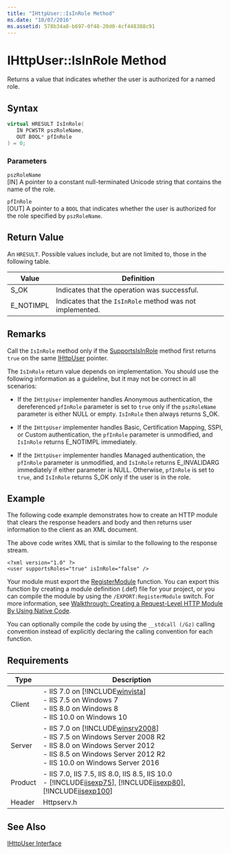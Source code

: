 ```yaml
---
title: "IHttpUser::IsInRole Method"
ms.date: "10/07/2016"
ms.assetid: 578b34a8-b697-0f48-20d0-4cf448388c91
---
```

# IHttpUser::IsInRole Method
Returns a value that indicates whether the user is authorized for a named role.  
  
## Syntax  
  
```cpp  
virtual HRESULT IsInRole(  
   IN PCWSTR pszRoleName,  
   OUT BOOL* pfInRole  
) = 0;  
```  
  
### Parameters  
 `pszRoleName`  
 [IN] A pointer to a constant null-terminated Unicode string that contains the name of the role.  
  
 `pfInRole`  
 [OUT] A pointer to a `BOOL` that indicates whether the user is authorized for the role specified by `pszRoleName`.  
  
## Return Value  
 An `HRESULT`. Possible values include, but are not limited to, those in the following table.  
  
|Value|Definition|  
|-----------|----------------|  
|S_OK|Indicates that the operation was successful.|  
|E_NOTIMPL|Indicates that the `IsInRole` method was not implemented.|  
  
## Remarks  
 Call the `IsInRole` method only if the [SupportsIsInRole](../../web-development-reference/native-code-api-reference/ihttpuser-supportsisinrole-method.md) method first returns `true` on the same [IHttpUser](../../web-development-reference/native-code-api-reference/ihttpuser-interface.md) pointer.  
  
 The `IsInRole` return value depends on implementation. You should use the following information as a guideline, but it may not be correct in all scenarios:  
  
- If the `IHttpUser` implementer handles Anonymous authentication, the dereferenced `pfInRole` parameter is set to `true` only if the `pszRoleName` parameter is either NULL or empty. `IsInRole` then always returns S_OK.  
  
- If the `IHttpUser` implementer handles Basic, Certification Mapping, SSPI, or Custom authentication, the `pfInRole` parameter is unmodified, and `IsInRole` returns E_NOTIMPL immediately.  
  
- If the `IHttpUser` implementer handles Managed authentication, the `pfInRole` parameter is unmodified, and `IsInRole` returns E_INVALIDARG immediately if either parameter is NULL. Otherwise, `pfInRole` is set to `true`, and `IsInRole` returns S_OK only if the user is in the role.  
  
## Example  
 The following code example demonstrates how to create an HTTP module that clears the response headers and body and then returns user information to the client as an XML document.  
  
 The above code writes XML that is similar to the following to the response stream.  
  
```  
<?xml version="1.0" ?>  
<user supportsRoles="true" isInRole="false" />  
```  
  
 Your module must export the [RegisterModule](../../web-development-reference/native-code-api-reference/pfn-registermodule-function.md) function. You can export this function by creating a module definition (.def) file for your project, or you can compile the module by using the `/EXPORT:RegisterModule` switch. For more information, see [Walkthrough: Creating a Request-Level HTTP Module By Using Native Code](../../web-development-reference/native-code-development-overview/walkthrough-creating-a-request-level-http-module-by-using-native-code.md).  
  
 You can optionally compile the code by using the `__stdcall (/Gz)` calling convention instead of explicitly declaring the calling convention for each function.  
  
## Requirements  
  
|Type|Description|  
|----------|-----------------|  
|Client|-   IIS 7.0 on [!INCLUDE[winvista](../../wmi-provider/includes/winvista-md.md)]<br />-   IIS 7.5 on Windows 7<br />-   IIS 8.0 on Windows 8<br />-   IIS 10.0 on Windows 10|  
|Server|-   IIS 7.0 on [!INCLUDE[winsrv2008](../../wmi-provider/includes/winsrv2008-md.md)]<br />-   IIS 7.5 on Windows Server 2008 R2<br />-   IIS 8.0 on Windows Server 2012<br />-   IIS 8.5 on Windows Server 2012 R2<br />-   IIS 10.0 on Windows Server 2016|  
|Product|-   IIS 7.0, IIS 7.5, IIS 8.0, IIS 8.5, IIS 10.0<br />-   [!INCLUDE[iisexp75](../../web-development-reference/native-code-api-reference/includes/iisexp75-md.md)], [!INCLUDE[iisexp80](../../web-development-reference/native-code-api-reference/includes/iisexp80-md.md)], [!INCLUDE[iisexp100](../../web-development-reference/native-code-api-reference/includes/iisexp100-md.md)]|  
|Header|Httpserv.h|  
  
## See Also  
 [IHttpUser Interface](../../web-development-reference/native-code-api-reference/ihttpuser-interface.md)